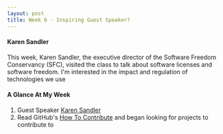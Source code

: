 ```yaml
---
layout: post
title: Week 6 - Inspiring Guest Speaker?
---
```



#### Karen Sandler
This week, Karen Sandler, the executive director of the Software Freedom Conservancy (SFC), visited the class to talk about software licenses and software freedom.
I'm interested in the impact and regulation of technologies we use


#### A Glance At My Week
1. Guest Speaker [Karen Sandler]
2. Read GitHub's [How To Contribute] and began looking for projects to contribute to





[Karen Sandler]:https://en.wikipedia.org/wiki/Karen_Sandler
[How To Contribute]:https://opensource.guide/how-to-contribute/#how-to-submit-a-contribution
[Project Evaluation]:http://www.compsci.hunter.cuny.edu/~sweiss/course_materials/csci395.86/activities_f19/project_evaluation_activity.pdf